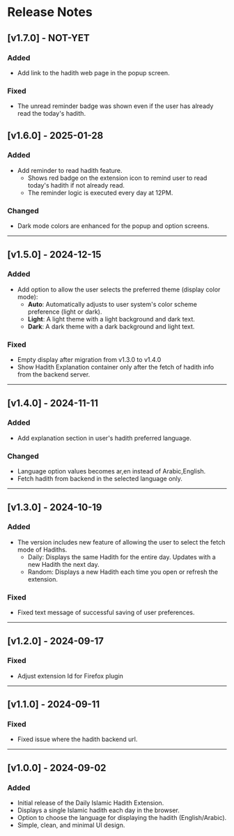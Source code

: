 # Release Notes

## [v1.7.0] - NOT-YET

### Added
- Add link to the hadith web page in the popup screen.

### Fixed

- The unread reminder badge was shown even if the user has already read the today's hadith.

## [v1.6.0] - 2025-01-28

### Added
- Add reminder to read hadith feature. 
  - Shows red badge on the extension icon to remind user to read today's hadith if not already read.
  - The reminder logic is executed every day at 12PM.

### Changed

- Dark mode colors are enhanced for the popup and option screens.
---

## [v1.5.0] - 2024-12-15

### Added

- Add option to allow the user selects the preferred theme (display color mode):
  - **Auto**: Automatically adjusts to user system's color scheme preference (light or dark).
  - **Light**: A light theme with a light background and dark text.
  - **Dark**: A dark theme with a dark background and light text.

### Fixed
- Empty display after migration from v1.3.0 to v1.4.0
- Show Hadith Explanation container only after the fetch of hadith info from the backend server. 

---

## [v1.4.0] - 2024-11-11

### Added

- Add explanation section in user's hadith preferred language.

### Changed

- Language option values becomes ar,en instead of Arabic,English.
- Fetch hadith from backend in the selected language only.

---

## [v1.3.0] - 2024-10-19

### Added

- The version includes new feature of allowing the user to select the fetch mode of Hadiths.
    - Daily: Displays the same Hadith for the entire day. Updates with a new Hadith the next day.
    - Random: Displays a new Hadith each time you open or refresh the extension.

### Fixed

- Fixed text message of successful saving of user preferences.

---

## [v1.2.0] - 2024-09-17

### Fixed

- Adjust extension Id for Firefox plugin

---

## [v1.1.0] - 2024-09-11

### Fixed

- Fixed issue where the hadith backend url.

---

## [v1.0.0] - 2024-09-02

### Added

- Initial release of the Daily Islamic Hadith Extension.
- Displays a single Islamic hadith each day in the browser.
- Option to choose the language for displaying the hadith (English/Arabic).
- Simple, clean, and minimal UI design.